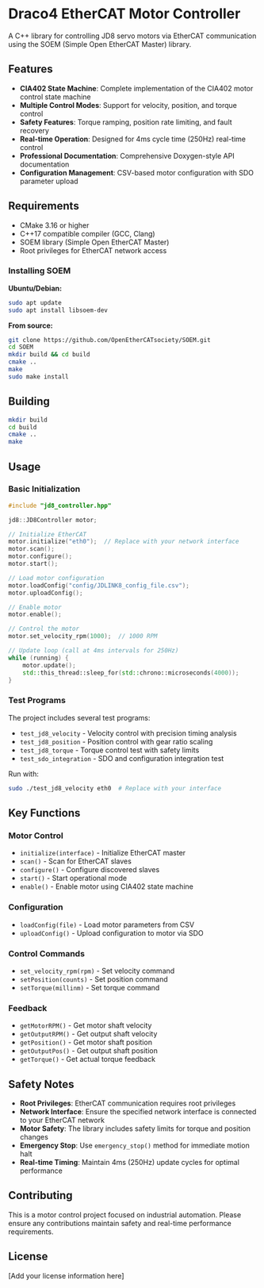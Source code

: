 # Draco4 EtherCAT Motor Controller

A C++ library for controlling JD8 servo motors via EtherCAT communication using the SOEM (Simple Open EtherCAT Master) library.

## Features

- **CIA402 State Machine**: Complete implementation of the CIA402 motor control state machine
- **Multiple Control Modes**: Support for velocity, position, and torque control
- **Safety Features**: Torque ramping, position rate limiting, and fault recovery
- **Real-time Operation**: Designed for 4ms cycle time (250Hz) real-time control
- **Professional Documentation**: Comprehensive Doxygen-style API documentation
- **Configuration Management**: CSV-based motor configuration with SDO parameter upload

## Requirements

- CMake 3.16 or higher
- C++17 compatible compiler (GCC, Clang)
- SOEM library (Simple Open EtherCAT Master)
- Root privileges for EtherCAT network access

### Installing SOEM

**Ubuntu/Debian:**
```bash
sudo apt update
sudo apt install libsoem-dev
```

**From source:**
```bash
git clone https://github.com/OpenEtherCATsociety/SOEM.git
cd SOEM
mkdir build && cd build
cmake ..
make
sudo make install
```

## Building

```bash
mkdir build
cd build
cmake ..
make
```

## Usage

### Basic Initialization

```cpp
#include "jd8_controller.hpp"

jd8::JD8Controller motor;

// Initialize EtherCAT
motor.initialize("eth0");  // Replace with your network interface
motor.scan();
motor.configure();
motor.start();

// Load motor configuration
motor.loadConfig("config/JDLINK8_config_file.csv");
motor.uploadConfig();

// Enable motor
motor.enable();

// Control the motor
motor.set_velocity_rpm(1000);  // 1000 RPM

// Update loop (call at 4ms intervals for 250Hz)
while (running) {
    motor.update();
    std::this_thread::sleep_for(std::chrono::microseconds(4000));
}
```

### Test Programs

The project includes several test programs:

- `test_jd8_velocity` - Velocity control with precision timing analysis
- `test_jd8_position` - Position control with gear ratio scaling  
- `test_jd8_torque` - Torque control test with safety limits
- `test_sdo_integration` - SDO and configuration integration test

Run with:
```bash
sudo ./test_jd8_velocity eth0  # Replace with your interface
```

## Key Functions

### Motor Control
- `initialize(interface)` - Initialize EtherCAT master
- `scan()` - Scan for EtherCAT slaves
- `configure()` - Configure discovered slaves
- `start()` - Start operational mode
- `enable()` - Enable motor using CIA402 state machine

### Configuration
- `loadConfig(file)` - Load motor parameters from CSV
- `uploadConfig()` - Upload configuration to motor via SDO

### Control Commands
- `set_velocity_rpm(rpm)` - Set velocity command
- `setPosition(counts)` - Set position command
- `setTorque(millinm)` - Set torque command

### Feedback
- `getMotorRPM()` - Get motor shaft velocity
- `getOutputRPM()` - Get output shaft velocity  
- `getPosition()` - Get motor shaft position
- `getOutputPos()` - Get output shaft position
- `getTorque()` - Get actual torque feedback

## Safety Notes

- **Root Privileges**: EtherCAT communication requires root privileges
- **Network Interface**: Ensure the specified network interface is connected to your EtherCAT network
- **Motor Safety**: The library includes safety limits for torque and position changes
- **Emergency Stop**: Use `emergency_stop()` method for immediate motion halt
- **Real-time Timing**: Maintain 4ms (250Hz) update cycles for optimal performance

## Contributing

This is a motor control project focused on industrial automation. Please ensure any contributions maintain safety and real-time performance requirements.

## License

[Add your license information here]